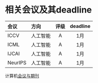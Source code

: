 # 相关会议及其deadline
| 会议 | 方向 | 评级 | deadline |
| :-----| :---- | :----: | :----: |
| ICCV  | 人工智能 | A | 1月 |
| ICML | 人工智能 | A | 1月 |
| IJCAI | 人工智能 | A | 1月 |
| NeurIPS | 人工智能 | A | 1月 |

计算机[会议与期刊](https://ccf.atom.im/)